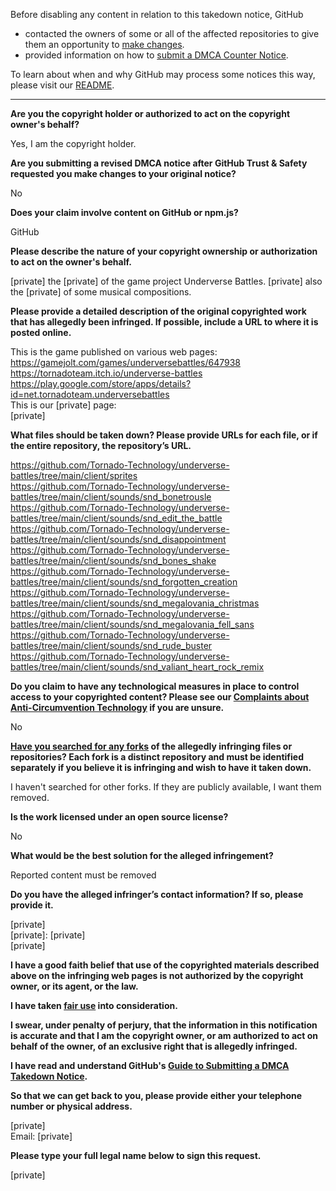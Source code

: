 Before disabling any content in relation to this takedown notice, GitHub
- contacted the owners of some or all of the affected repositories to give them an opportunity to [make changes](https://docs.github.com/en/github/site-policy/dmca-takedown-policy#a-how-does-this-actually-work).
- provided information on how to [submit a DMCA Counter Notice](https://docs.github.com/en/articles/guide-to-submitting-a-dmca-counter-notice).

To learn about when and why GitHub may process some notices this way, please visit our [README](https://github.com/github/dmca/blob/master/README.md#anatomy-of-a-takedown-notice).

---

**Are you the copyright holder or authorized to act on the copyright owner's behalf?**

Yes, I am the copyright holder.

**Are you submitting a revised DMCA notice after GitHub Trust & Safety requested you make changes to your original notice?**

No

**Does your claim involve content on GitHub or npm.js?**

GitHub

**Please describe the nature of your copyright ownership or authorization to act on the owner's behalf.**

[private] the [private] of the game project Underverse Battles. [private] also the [private] of some musical compositions.

**Please provide a detailed description of the original copyrighted work that has allegedly been infringed. If possible, include a URL to where it is posted online.**

This is the game published on various web pages:  
https://gamejolt.com/games/underversebattles/647938  
https://tornadoteam.itch.io/underverse-battles  
https://play.google.com/store/apps/details?id=net.tornadoteam.underversebattles  
This is our [private] page:  
[private]

**What files should be taken down? Please provide URLs for each file, or if the entire repository, the repository’s URL.**

https://github.com/Tornado-Technology/underverse-battles/tree/main/client/sprites   
https://github.com/Tornado-Technology/underverse-battles/tree/main/client/sounds/snd_bonetrousle  
https://github.com/Tornado-Technology/underverse-battles/tree/main/client/sounds/snd_edit_the_battle  
https://github.com/Tornado-Technology/underverse-battles/tree/main/client/sounds/snd_disappointment  
https://github.com/Tornado-Technology/underverse-battles/tree/main/client/sounds/snd_bones_shake  
https://github.com/Tornado-Technology/underverse-battles/tree/main/client/sounds/snd_forgotten_creation  
https://github.com/Tornado-Technology/underverse-battles/tree/main/client/sounds/snd_megalovania_christmas  
https://github.com/Tornado-Technology/underverse-battles/tree/main/client/sounds/snd_megalovania_fell_sans  
https://github.com/Tornado-Technology/underverse-battles/tree/main/client/sounds/snd_rude_buster  
https://github.com/Tornado-Technology/underverse-battles/tree/main/client/sounds/snd_valiant_heart_rock_remix

**Do you claim to have any technological measures in place to control access to your copyrighted content? Please see our <a href="https://docs.github.com/articles/guide-to-submitting-a-dmca-takedown-notice#complaints-about-anti-circumvention-technology">Complaints about Anti-Circumvention Technology</a> if you are unsure.**

No

**<a href="https://docs.github.com/articles/dmca-takedown-policy#b-what-about-forks-or-whats-a-fork">Have you searched for any forks</a> of the allegedly infringing files or repositories? Each fork is a distinct repository and must be identified separately if you believe it is infringing and wish to have it taken down.**

I haven't searched for other forks. If they are publicly available, I want them removed.

**Is the work licensed under an open source license?**

No

**What would be the best solution for the alleged infringement?**

Reported content must be removed

**Do you have the alleged infringer’s contact information? If so, please provide it.**

[private]  
[private]: [private]  
[private]

**I have a good faith belief that use of the copyrighted materials described above on the infringing web pages is not authorized by the copyright owner, or its agent, or the law.**

**I have taken <a href="https://www.lumendatabase.org/topics/22">fair use</a> into consideration.**

**I swear, under penalty of perjury, that the information in this notification is accurate and that I am the copyright owner, or am authorized to act on behalf of the owner, of an exclusive right that is allegedly infringed.**

**I have read and understand GitHub's <a href="https://docs.github.com/articles/guide-to-submitting-a-dmca-takedown-notice/">Guide to Submitting a DMCA Takedown Notice</a>.**

**So that we can get back to you, please provide either your telephone number or physical address.**

[private]  
Email: [private]  

**Please type your full legal name below to sign this request.**

[private]  
